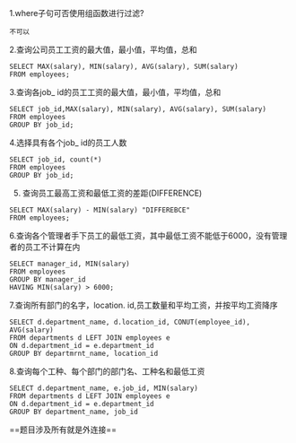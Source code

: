 1.where子句可否使用组函数进行过滤?

```mysql
不可以
```

2.查询公司员工工资的最大值，最小值，平均值，总和

```mysql
SELECT MAX(salary), MIN(salary), AVG(salary), SUM(salary)
FROM employees;
```

3.查询各job_ id的员工工资的最大值，最小值，平均值，总和

```mysql
SELECT job_id,MAX(salary), MIN(salary), AVG(salary), SUM(salary)
FROM employees
GROUP BY job_id;
```

4.选择具有各个job_ id的员工人数

```mysql
SELECT job_id, count(*)
FROM employees
GROUP BY job_id;
```

5. 查询员工最高工资和最低工资的差距(DIFFERENCE)

```mysql
SELECT MAX(salary) - MIN(salary) "DIFFEREBCE"
FROM employees;
```

6.查询各个管理者手下员工的最低工资，其中最低工资不能低于6000，没有管理者的员工不计算在内

```mysql
SELECT manager_id, MIN(salary)
FROM employees
GROUP BY manager_id
HAVING MIN(salary) > 6000;
```

 7.查询所有部门的名字，location. id,员工数量和平均工资，并按平均工资降序

```mysql
SELECT d.department_name, d.location_id, CONUT(employee_id), AVG(salary)
FROM departments d LEFT JOIN employees e
ON d.department_id = e.department_id
GROUP BY departmrnt_name, location_id
```

8.查询每个工种、每个部门的部门名、工种名和最低工资

```mysql
SELECT d.department_name, e.job_id, MIN(salary)
FROM departments d LEFT JOIN employees e
ON d.department_id = e.department_id
GROUP BY department_name, job_id
```

==题目涉及所有就是外连接==